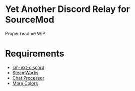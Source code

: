 # Yet Another Discord Relay for SourceMod

Proper readme WIP

# Requirements

- [sm-ext-discord](https://github.com/Enovale/sm-ext-discord)
- [SteamWorks](https://forums.alliedmods.net/showthread.php?t=229556)
- [Chat Processor](https://github.com/KeithGDR/chat-processor)
- [More Colors](https://forums.alliedmods.net/showthread.php?t=185016)
